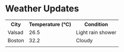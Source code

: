 # Weather Updates

<!-- WEATHER-UPDATE-START -->
<table><tr><th>City</th><th>Temperature (°C)</th><th>Condition</th></tr><tr><td>Valsad</td><td>26.5</td><td>Light rain shower</td></tr><tr><td>Boston</td><td>32.2</td><td>Cloudy</td></tr><tr><td></td><td></td><td></td></tr></table>
<!-- WEATHER-UPDATE-END -->
